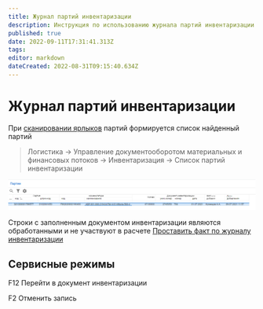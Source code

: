 ```yaml
---
title: Журнал партий инвентаризации
description: Инструкция по использованию журнала партий инвентаризации
published: true
date: 2022-09-11T17:31:41.313Z
tags: 
editor: markdown
dateCreated: 2022-08-31T09:15:40.634Z
---
```


# Журнал партий инвентаризации

При [сканировании ярлыков](../../../web-prilozheniya/prilozhenie-mes/uchet-v-prilozhenii-mes/mes-inventarizaciya/skanirovanie-partii.md) партий формируется список найденный партий

>Логистика → Управление документооборотом материальных и финансовых потоков → Инвентаризация → Список партий инвентаризации

![](<../../../assets/image (493).png>)

Строки с заполненным документом инвентаризации являются обработанными и не участвуют в расчете [Проставить факт по журналу инвентаризации](broken-reference)

## Сервисные режимы

F12 Перейти в документ инвентаризации

F2 Отменить запись
